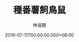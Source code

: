 ---
issue: 334
title: 種番薯飼鳥鼠
author: 林淑期
date: 2019-07-11T00:00:00.000+08:00
topic: 新知
difficulty: 1
wikidata: Q98095774
wikidata_link: https://www.wikidata.org/wiki/Q98095774
author_wikidata_link: https://www.wikidata.org/wiki/Q98096288
author_wikidata: Q98096288
---